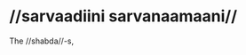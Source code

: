 # //sarvaadiini sarvanaamaani//

The //shabda//-s, 


<!--stackedit_data:
eyJoaXN0b3J5IjpbLTgzODAyNjI2MSwtMTkyNjA0NDA3Miw3MD
Y3Mzc2MzksLTIwMjE0OTAxODNdfQ==
-->